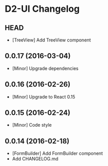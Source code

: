 D2-UI Changelog
===============

HEAD
----

- [TreeView] Add TreeView component



0.0.17 (2016-03-04)
-------------------

- [Minor] Upgrade dependencies



0.0.16 (2016-02-26)
-------------------

- [Minor] Upgrade to React 0.15



0.0.15 (2016-02-24)
-------------------

- [Minor] Code style



0.0.14 (2016-02-18)
-------------------
- [FormBuilder] Add FormBuilder component
- Add CHANGELOG.md

